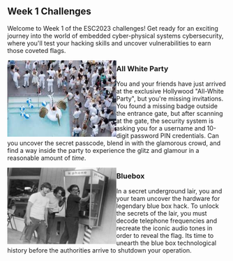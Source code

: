 ## Week 1 Challenges

Welcome to Week 1 of the ESC2023 challenges! Get ready for an exciting journey into the world of embedded cyber-physical systems cybersecurity, where you'll test your hacking skills and uncover vulnerabilities to earn those coveted flags.

<img src="https://github.com/TrustworthyComputing/csaw_esc_2023/blob/main/challenges/week1/allwhite.jpeg" alt="AllWhiteParty" align="left" width="250" height="175" title="All White Party">

### All White Party

You and your friends have just arrived at the exclusive Hollywood "All-White Party", but you're missing invitations. You found a missing badge outside the entrance gate, but after scanning at the gate, the security system is asking you for a username and 10-digit password PIN credentials. Can you uncover the secret passcode, blend in with the glamorous crowd, and find a way inside the party to experience the glitz and glamour in a reasonable amount of *time*.

<img src="https://github.com/TrustworthyComputing/csaw_esc_2023/blob/main/challenges/week1/bluebox.png" alt="BlueboxPhreakers" align="left" width="250" height="175" title="Jobs-Wozniak Bluebox Phreakers">

### Bluebox

In a secret underground lair, you and your team uncover the hardware for legendary blue box hack. To unlock the secrets of the lair, you must decode telephone frequencies and recreate the iconic audio tones in order to reveal the flag. Its time to unearth the blue box technological history before the authorities arrive to shutdown your operation. 
